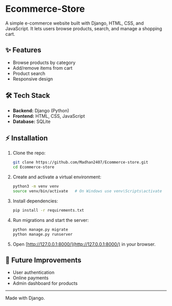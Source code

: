 # Ecommerce-Store

A simple e-commerce website built with Django, HTML, CSS, and JavaScript. It lets users browse products, search, and manage a shopping cart.

## ✨ Features

* Browse products by category
* Add/remove items from cart
* Product search
* Responsive design

## 🛠 Tech Stack

* **Backend:** Django (Python)
* **Frontend:** HTML, CSS, JavaScript
* **Database:** SQLite

## ⚡ Installation

1. Clone the repo:

   ```bash
   git clone https://github.com/Madhan2407/Ecommerce-store.git
   cd Ecommerce-store
   ```
2. Create and activate a virtual environment:

   ```bash
   python3 -m venv venv
   source venv/bin/activate   # On Windows use venv\Scripts\activate
   ```
3. Install dependencies:

   ```bash
   pip install -r requirements.txt
   ```
4. Run migrations and start the server:

   ```bash
   python manage.py migrate
   python manage.py runserver
   ```
5. Open [http://127.0.0.1:8000/](http://127.0.0.1:8000/) in your browser.

## 🚀 Future Improvements

* User authentication
* Online payments
* Admin dashboard for products

---

Made with Django.
